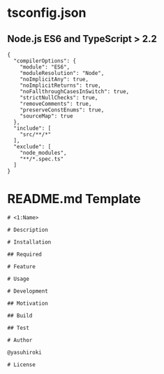 # tsconfig.json

## Node.js ES6 and TypeScript &gt; 2.2

```
{
  "compilerOptions": {
    "module": "ES6",
    "moduleResolution": "Node",
    "noImplicitAny": true,
    "noImplicitReturns": true,
    "noFallthroughCasesInSwitch": true,
    "strictNullChecks": true,
    "removeComments": true,
    "preserveConstEnums": true,
    "sourceMap": true
  },
  "include": [
    "src/**/*"
  ],
  "exclude": [
    "node_modules",
    "**/*.spec.ts"
  ]
}
```

# README.md Template

```
# <1:Name>

# Description

# Installation

## Required

# Feature

# Usage

# Development

## Motivation

## Build

## Test

# Author

@yasuhiroki

# License
```



